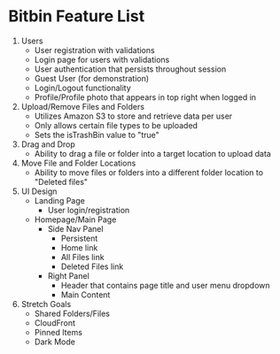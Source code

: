# Bitbin Feature List

1. Users
    * User registration with validations
    * Login page for users with validations
    * User authentication that persists throughout session
    * Guest User (for demonstration)
    * Login/Logout functionality
    * Profile/Profile photo that appears in top right when logged in
2. Upload/Remove Files and Folders
    * Utilizes Amazon S3 to store and retrieve data per user
    * Only allows certain file types to be uploaded
    * Sets the isTrashBin value to "true"
3. Drag and Drop
    * Ability to drag a file or folder into a target location to upload data
4. Move File and Folder Locations
    * Ability to move files or folders into a different folder location to "Deleted files"
5. UI Design
    * Landing Page
        * User login/registration
    * Homepage/Main Page
        * Side Nav Panel
            * Persistent
            * Home link
            * All Files link
            * Deleted Files link
        * Right Panel
            * Header that contains page title and user menu dropdown
            * Main Content
6. Stretch Goals
    * Shared Folders/Files
    * CloudFront
    * Pinned Items
    * Dark Mode
